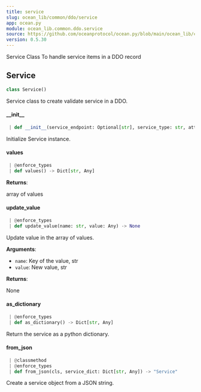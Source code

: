 ```yaml
---
title: service
slug: ocean_lib/common/ddo/service
app: ocean.py
module: ocean_lib.common.ddo.service
source: https://github.com/oceanprotocol/ocean.py/blob/main/ocean_lib/common/ddo/service.py
version: 0.5.30
---
```

Service Class
To handle service items in a DDO record

## Service

```python
class Service()
```

Service class to create validate service in a DDO.

#### \_\_init\_\_

```python
 | def __init__(service_endpoint: Optional[str], service_type: str, attributes: Optional[Dict], other_values: Optional[Dict[str, Any]] = None, index: Optional[int] = None) -> None
```

Initialize Service instance.

#### values

```python
 | @enforce_types
 | def values() -> Dict[str, Any]
```

**Returns**:

array of values

#### update\_value

```python
 | @enforce_types
 | def update_value(name: str, value: Any) -> None
```

Update value in the array of values.

**Arguments**:

- `name`: Key of the value, str
- `value`: New value, str

**Returns**:

None

#### as\_dictionary

```python
 | @enforce_types
 | def as_dictionary() -> Dict[str, Any]
```

Return the service as a python dictionary.

#### from\_json

```python
 | @classmethod
 | @enforce_types
 | def from_json(cls, service_dict: Dict[str, Any]) -> "Service"
```

Create a service object from a JSON string.

